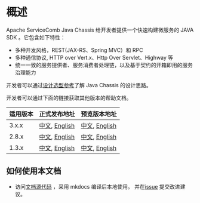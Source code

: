 # 概述
Apache ServiceComb Java Chassis 给开发者提供一个快速构建微服务的 JAVA SDK 。它包含如下特性：

* 多种开发风格，REST(JAX-RS、Spring MVC）和 RPC
* 多种通信协议, HTTP over Vert.x、Http Over Servlet、Highway 等
* 统一一致的服务提供者、服务消费者处理链，以及基于契约的开箱即用的服务治理能力

开发者可以通过[设计选型参考](start/design.md)了解 Java Chassis 的设计思路。

开发者可以通过下面的链接获取其他版本的帮助文档。

| 适用版本  | 正式发布地址                                                  | 预览版本地址                                                    | 
|:------|:--------------------------------------------------------|:----------------------------------------------------------|
| 3.x.x | [中文][apache.zh_CN], [English][apache.en_US]             | [中文][preview.zh_CN], [English][preview.en_US]             |
| 2.8.x | [中文][apache.zh_CN.2.8.x], [English][apache.en_US.2.8.x] | [中文][preview.zh_CN.2.8.x], [English][preview.en_US.2.8.x] |
| 1.3.x | [中文][apache.zh_CN.1.3.x], [English][apache.en_US.1.3.x] | [中文][preview.zh_CN.1.3.x], [English][preview.en_US.1.3.x] |

[apache.zh_CN]: https://servicecomb.apache.org/references/java-chassis/zh_CN/
[apache.en_US]: https://servicecomb.apache.org/references/java-chassis/en_US/
[apache.zh_CN.2.8.x]: https://servicecomb.apache.org/references/java-chassis/2.x/zh_CN/
[apache.en_US.2.8.x]: https://servicecomb.apache.org/references/java-chassis/2.x/en_US/
[apache.zh_CN.1.3.x]: https://servicecomb.apache.org/references/java-chassis/1.x/zh_CN/
[apache.en_US.1.3.x]: https://servicecomb.apache.org/references/java-chassis/1.x/en_US/

[preview.zh_CN]: https://huaweicse.github.io/servicecomb-java-chassis-doc/java-chassis/zh_CN/
[preview.en_US]: https://huaweicse.github.io/servicecomb-java-chassis-doc/java-chassis/en_US/
[preview.zh_CN.2.8.x]: https://huaweicse.github.io/servicecomb-java-chassis-doc/java-chassis/2.x/zh_CN/
[preview.en_US.2.8.x]: https://huaweicse.github.io/servicecomb-java-chassis-doc/java-chassis/2.x/en_US/
[preview.zh_CN.1.3.x]: https://huaweicse.github.io/servicecomb-java-chassis-doc/java-chassis/1.x/zh_CN/
[preview.en_US.1.3.x]: https://huaweicse.github.io/servicecomb-java-chassis-doc/java-chassis/1.x/en_US/

## 如何使用本文档

* 访问[文档源代码](https://github.com/apache/servicecomb-docs/tree/master/java-chassis-reference) ，采用 mkdocs 编译后本地使用。 并在[issue](https://github.com/apache/servicecomb-docs/issues) 提交改进建议。 
